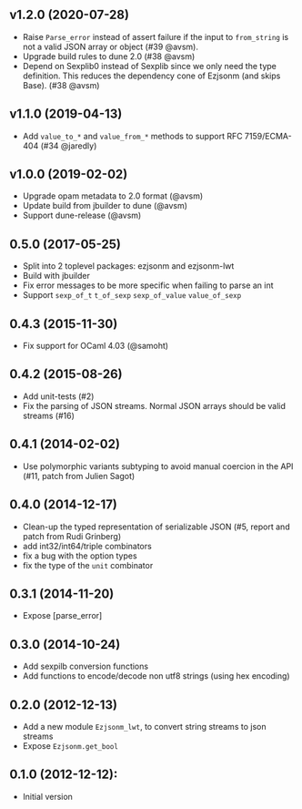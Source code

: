 ## v1.2.0 (2020-07-28)

* Raise `Parse_error` instead of assert failure if the input
  to `from_string` is not a valid JSON array or object (#39 @avsm).
* Upgrade build rules to dune 2.0 (#38 @avsm)
* Depend on Sexplib0 instead of Sexplib since we only need
  the type definition. This reduces the dependency cone of
  Ezjsonm (and skips Base). (#38 @avsm)

## v1.1.0 (2019-04-13)

* Add `value_to_*` and `value_from_*` methods to support
  RFC 7159/ECMA-404 (#34 @jaredly)

## v1.0.0 (2019-02-02)
* Upgrade opam metadata to 2.0 format (@avsm)
* Update build from jbuilder to dune (@avsm)
* Support dune-release (@avsm)

## 0.5.0 (2017-05-25)
* Split into 2 toplevel packages: ezjsonm and ezjsonm-lwt
* Build with jbuilder
* Fix error messages to be more specific when failing to parse an int
* Support `sexp_of_t` `t_of_sexp` `sexp_of_value` `value_of_sexp`

## 0.4.3 (2015-11-30)
* Fix support for OCaml 4.03 (@samoht)

## 0.4.2 (2015-08-26)
* Add unit-tests (#2)
* Fix the parsing of JSON streams. Normal JSON arrays should be valid
  streams (#16)

## 0.4.1 (2014-02-02)
* Use polymorphic variants subtyping to avoid manual coercion in the
  API (#11, patch from Julien Sagot)

## 0.4.0 (2014-12-17)
* Clean-up the typed representation of serializable JSON
    (#5, report and patch from Rudi Grinberg)
* add int32/int64/triple combinators
* fix a bug with the option types
* fix the type of the `unit` combinator

## 0.3.1 (2014-11-20)
* Expose [parse_error]

## 0.3.0 (2014-10-24)
* Add sexpilb conversion functions
* Add functions to encode/decode non utf8 strings (using hex encoding)

## 0.2.0 (2012-12-13)
* Add a new module `Ezjsonm_lwt`, to convert string streams to json streams
* Expose `Ezjsonm.get_bool`

## 0.1.0 (2012-12-12):
* Initial version
